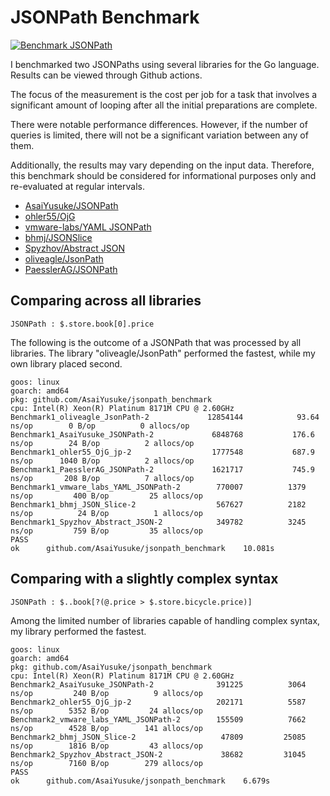 # JSONPath Benchmark

[![Benchmark JSONPath](https://github.com/AsaiYusuke/jsonpath-benchmark/actions/workflows/build.yml/badge.svg)](https://github.com/AsaiYusuke/jsonpath-benchmark/actions/workflows/build.yml)

I benchmarked two JSONPaths using several libraries for the Go language.
Results can be viewed through Github actions.

The focus of the measurement is the cost per job for a task that involves a significant amount of looping after all the initial preparations are complete.

There were notable performance differences.
However, if the number of queries is limited, there will not be a significant variation between any of them.

Additionally, the results may vary depending on the input data.
Therefore, this benchmark should be considered for informational purposes only and re-evaluated at regular intervals.

- [AsaiYusuke/JSONPath](https://github.com/AsaiYusuke/jsonpath)
- [ohler55/OjG](https://github.com/ohler55/ojg)
- [vmware-labs/YAML JSONPath](https://github.com/vmware-labs/yaml-jsonpath)
- [bhmj/JSONSlice](https://github.com/bhmj/jsonslice)
- [Spyzhov/Abstract JSON](https://github.com/spyzhov/ajson)
- [oliveagle/JsonPath](https://github.com/oliveagle/jsonpath)
- [PaesslerAG/JSONPath](https://github.com/PaesslerAG/jsonpath)

## Comparing across all libraries

```
JSONPath : $.store.book[0].price
```

The following is the outcome of a JSONPath that was processed by all libraries.
The library "oliveagle/JsonPath" performed the fastest, while my own library placed second.

```
goos: linux
goarch: amd64
pkg: github.com/AsaiYusuke/jsonpath_benchmark
cpu: Intel(R) Xeon(R) Platinum 8171M CPU @ 2.60GHz
Benchmark1_oliveagle_JsonPath-2          	12854144	        93.64 ns/op	       0 B/op	       0 allocs/op
Benchmark1_AsaiYusuke_JSONPath-2         	 6848768	       176.6 ns/op	      24 B/op	       2 allocs/op
Benchmark1_ohler55_OjG_jp-2              	 1777548	       687.9 ns/op	    1040 B/op	       2 allocs/op
Benchmark1_PaesslerAG_JSONPath-2         	 1621717	       745.9 ns/op	     208 B/op	       7 allocs/op
Benchmark1_vmware_labs_YAML_JSONPath-2   	  770007	      1379 ns/op	     400 B/op	      25 allocs/op
Benchmark1_bhmj_JSON_Slice-2             	  567627	      2182 ns/op	      24 B/op	       1 allocs/op
Benchmark1_Spyzhov_Abstract_JSON-2       	  349782	      3245 ns/op	     759 B/op	      35 allocs/op
PASS
ok  	github.com/AsaiYusuke/jsonpath_benchmark	10.081s

```

## Comparing with a slightly complex syntax

```
JSONPath : $..book[?(@.price > $.store.bicycle.price)]
```

Among the limited number of libraries capable of handling complex syntax, my library performed the fastest.

```
goos: linux
goarch: amd64
pkg: github.com/AsaiYusuke/jsonpath_benchmark
cpu: Intel(R) Xeon(R) Platinum 8171M CPU @ 2.60GHz
Benchmark2_AsaiYusuke_JSONPath-2         	  391225	      3064 ns/op	     240 B/op	       9 allocs/op
Benchmark2_ohler55_OjG_jp-2              	  202171	      5587 ns/op	    5352 B/op	      24 allocs/op
Benchmark2_vmware_labs_YAML_JSONPath-2   	  155509	      7662 ns/op	    4528 B/op	     141 allocs/op
Benchmark2_bhmj_JSON_Slice-2             	   47809	     25085 ns/op	    1816 B/op	      43 allocs/op
Benchmark2_Spyzhov_Abstract_JSON-2       	   38682	     31045 ns/op	    7160 B/op	     279 allocs/op
PASS
ok  	github.com/AsaiYusuke/jsonpath_benchmark	6.679s

```
